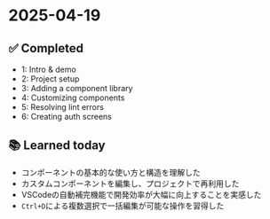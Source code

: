 # 2025-04-19

## ✅ Completed

- 1: Intro & demo
- 2: Project setup
- 3: Adding a component library
- 4: Customizing components
- 5: Resolving lint errors
- 6: Creating auth screens

## 📚 Learned today

- コンポーネントの基本的な使い方と構造を理解した
- カスタムコンポーネントを編集し、プロジェクトで再利用した
- VSCodeの自動補完機能で開発効率が大幅に向上することを実感した
- `Ctrl+D`による複数選択で一括編集が可能な操作を習得した
